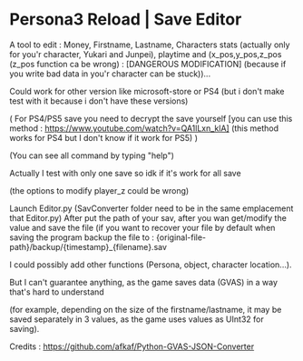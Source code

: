 # Persona3 Reload | Save Editor
A tool to edit : Money, Firstname, Lastname, Characters stats (actually
only for you'r character, Yukari and Junpei), playtime and (x_pos,y_pos,z_pos 
(z_pos function ca be wrong) : [DANGEROUS MODIFICATION] (because if you write bad data in you'r character can be stuck))...

Could work for other version like microsoft-store or PS4 (but i don't make test with it because i don't have these versions)

( For PS4/PS5 save you need to decrypt the save yourself [you can use this method : https://www.youtube.com/watch?v=QA1lLxn_klA] (this method works for PS4 but I don't know if it work for PS5) )

(You can see all command by typing "help")

Actually I test with only one save so idk if it's work for all save

(the options to modify player_z could be wrong)

Launch Editor.py (SavConverter folder need to be in the same emplacement that Editor.py)
After put the path of your sav, after you wan get/modify the value and save the file
(if you want to recover your file by default when saving the
program backup the file to : {original-file-path}/backup/{timestamp}_{filename}.sav


I could possibly add other functions (Persona, object, character location...).

But I can't guarantee anything, as the game saves data (GVAS) in a way that's hard to understand

(for example, depending on the size of the firstname/lastname, it may be saved separately in 3 values,
as the game uses values as UInt32 for saving).


Credits :
https://github.com/afkaf/Python-GVAS-JSON-Converter
